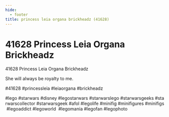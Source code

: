 ```yaml
---
hide:
  - footer
title: princess leia organa brickheadz (41628)
---
```


# 41628 Princess Leia Organa Brickheadz

41628 Princess Leia Organa Brickheadz

She will always be royalty to me.

#41628 #princessleia #leiaorgana #brickheadz

#lego #starwars #disney #legostarwars #starwarslego #starwarsgeeks #starwarscollector #starwarsgeek #afol #legolife #minifig #minifigures #minifigs #legoaddict #legoworld  #legomania #legofan #legophoto 

